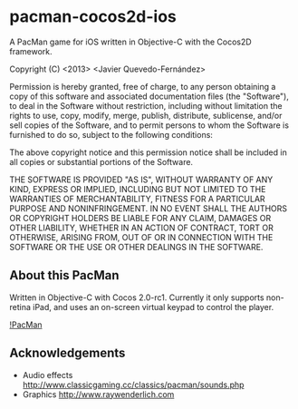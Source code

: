 pacman-cocos2d-ios
==================

A PacMan game for iOS written in Objective-C with the Cocos2D framework.

Copyright (C) <2013> <Javier Quevedo-Fernández>

Permission is hereby granted, free of charge, to any person obtaining a copy of this software and associated documentation files (the "Software"), to deal in the Software without restriction, including without limitation the rights to use, copy, modify, merge, publish, distribute, sublicense, and/or sell copies of the Software, and to permit persons to whom the Software is furnished to do so, subject to the following conditions:

The above copyright notice and this permission notice shall be included in all copies or substantial portions of the Software.

THE SOFTWARE IS PROVIDED "AS IS", WITHOUT WARRANTY OF ANY KIND, EXPRESS OR IMPLIED, INCLUDING BUT NOT LIMITED TO THE WARRANTIES OF MERCHANTABILITY, FITNESS FOR A PARTICULAR PURPOSE AND NONINFRINGEMENT. IN NO EVENT SHALL THE AUTHORS OR COPYRIGHT HOLDERS BE LIABLE FOR ANY CLAIM, DAMAGES OR OTHER LIABILITY, WHETHER IN AN ACTION OF CONTRACT, TORT OR OTHERWISE, ARISING FROM, OUT OF OR IN CONNECTION WITH THE SOFTWARE OR THE USE OR OTHER DEALINGS IN THE SOFTWARE.

About this PacMan
---------------
Written in Objective-C with Cocos 2.0-rc1.
Currently it only supports non-retina iPad, and uses an on-screen virtual keypad to control the player.

[!PacMan](senc01a.github.com/pacman-cocos2d-ios/assets/screenshot.png)

Acknowledgements
---------------
- Audio effects http://www.classicgaming.cc/classics/pacman/sounds.php
- Graphics http://www.raywenderlich.com


